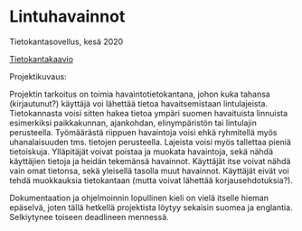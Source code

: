 # Lintuhavainnot
Tietokantasovellus, kesä 2020

[Tietokantakaavio](https://github.com/sonjaheikkinen/lintuhavainnot/blob/master/documentation/lintuhavainnot_tietokantakaavio_12052020.png)

Projektikuvaus:

Projektin tarkoitus on toimia havaintotietokantana, johon kuka tahansa (kirjautunut?) käyttäjä voi lähettää tietoa havaitsemistaan lintulajeista. Tietokannasta voisi sitten hakea tietoa ympäri suomen havaituista linnuista esimerkiksi paikkakunnan, ajankohdan, elinympäristön tai lintulajin perusteella. Työmäärästä riippuen havaintoja voisi ehkä ryhmitellä myös uhanalaisuuden tms. tietojen perusteella. Lajeista voisi myös tallettaa pieniä tietoiskuja. Ylläpitäjät voivat poistaa ja muokata havaintoja, sekä nähdä käyttäjien tietoja ja heidän tekemänsä havainnot. Käyttäjät itse voivat nähdä vain omat tietonsa, sekä yleisellä tasolla muut havainnot. Käyttäjät eivät voi tehdä muokkauksia tietokantaan (mutta voivat lähettää korjausehdotuksia?). 

Dokumentaation ja ohjelmoinnin lopullinen kieli on vielä itselle hieman epäselvä, joten tällä hetkellä projektista löytyy sekaisin suomea ja englantia. Selkiytynee toiseen deadlineen mennessä. 




